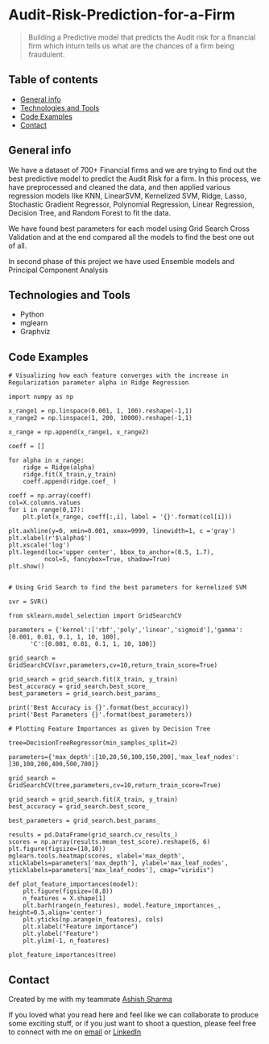 # Audit-Risk-Prediction-for-a-Firm

> Building a Predictive model that predicts the Audit risk for a financial firm which inturn tells us what are the chances of a firm being fraudulent.

## Table of contents
* [General info](#general-info)
* [Technologies and Tools](#technologies-and-tools)
* [Code Examples](#code-examples)
* [Contact](#contact)

## General info
We have a dataset of 700+ Financial firms and we are trying to find out the best predictive model to predict the Audit Risk for a firm.
In this process, we have preprocessed and cleaned the data, and then applied various regression models like KNN, LinearSVM, Kernelized SVM, Ridge, Lasso, Stochastic Gradient Regressor, Polynomial Regression, Linear Regression, Decision Tree, and Random Forest to fit the data.

We have found best parameters for each model using Grid Search Cross Validation and at the end compared all the models to find the best one out of all.

In second phase of this project we have used Ensemble models and Principal Component Analysis

## Technologies and Tools
* Python 
* mglearn
* Graphviz

## Code Examples

````
# Visualizing how each feature converges with the increase in Regularization parameter alpha in Ridge Regression

import numpy as np

x_range1 = np.linspace(0.001, 1, 100).reshape(-1,1)
x_range2 = np.linspace(1, 200, 10000).reshape(-1,1)

x_range = np.append(x_range1, x_range2)

coeff = []

for alpha in x_range: 
    ridge = Ridge(alpha)
    ridge.fit(X_train,y_train)
    coeff.append(ridge.coef_ )
    
coeff = np.array(coeff)
col=X.columns.values
for i in range(0,17):
    plt.plot(x_range, coeff[:,i], label = '{}'.format(col[i]))

plt.axhline(y=0, xmin=0.001, xmax=9999, linewidth=1, c ='gray')
plt.xlabel(r'$\alpha$')
plt.xscale('log')
plt.legend(loc='upper center', bbox_to_anchor=(0.5, 1.7),
          ncol=5, fancybox=True, shadow=True)
plt.show()
````
````

# Using Grid Search to find the best parameters for kernelized SVM

svr = SVR()

from sklearn.model_selection import GridSearchCV

parameters = {'kernel':['rbf','poly','linear','sigmoid'],'gamma':[0.001, 0.01, 0.1, 1, 10, 100],
      'C':[0.001, 0.01, 0.1, 1, 10, 100]}

grid_search = GridSearchCV(svr,parameters,cv=10,return_train_score=True)

grid_search = grid_search.fit(X_train, y_train)
best_accuracy = grid_search.best_score_
best_parameters = grid_search.best_params_

print('Best Accuracy is {}'.format(best_accuracy))
print('Best Parameters {}'.format(best_parameters))
````
````
# Plotting Feature Importances as given by Decision Tree

tree=DecisionTreeRegressor(min_samples_split=2)

parameters={'max_depth':[10,20,50,100,150,200],'max_leaf_nodes':[30,100,200,400,500,700]}

grid_search = GridSearchCV(tree,parameters,cv=10,return_train_score=True)

grid_search = grid_search.fit(X_train, y_train)
best_accuracy = grid_search.best_score_

best_parameters = grid_search.best_params_

results = pd.DataFrame(grid_search.cv_results_)
scores = np.array(results.mean_test_score).reshape(6, 6)
plt.figure(figsize=(10,10))
mglearn.tools.heatmap(scores, xlabel='max_depth', xticklabels=parameters['max_depth'], ylabel='max_leaf_nodes', yticklabels=parameters['max_leaf_nodes'], cmap="viridis")

def plot_feature_importances(model):
    plt.figure(figsize=(8,8))
    n_features = X.shape[1]
    plt.barh(range(n_features), model.feature_importances_, height=0.5,align='center')
    plt.yticks(np.arange(n_features), cols)
    plt.xlabel("Feature importance")
    plt.ylabel("Feature")
    plt.ylim(-1, n_features)

plot_feature_importances(tree)

````

## Contact
Created by me with my teammate [Ashish Sharma](https://github.com/ashish1993utd)

If you loved what you read here and feel like we can collaborate to produce some exciting stuff, or if you
just want to shoot a question, please feel free to connect with me on 
<a href="mailto:manishshukla.ms18@gmail.com">email</a> or 
<a href="https://www.linkedin.com/in/manishshukla-ms/" target="_blank">LinkedIn</a>
